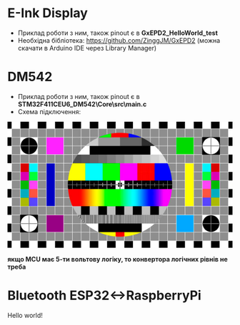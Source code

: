 # E-Ink Display

- Приклад роботи з ним, також pinout є в **GxEPD2_HelloWorld_test**
- Необхідна бібліотека: <https://github.com/ZinggJM/GxEPD2> (можна скачати в Arduino IDE через Library Manager)

# DM542

- Приклад роботи з ним, також pinout є в **STM32F411CEU6_DM542\\Core\\src\\main.c**
- Схема підключення:  
  
![Reference image](/_images/test.jpg)  
  
**якщо MCU має 5-ти вольтову логіку, то конвертора логічних рівнів не треба**

# Bluetooth ESP32<->RaspberryPi
Hello world!